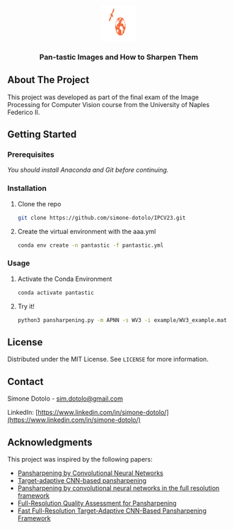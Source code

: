 <!-- PROJECT LOGO -->
<br />
<div align="center">
  <a href="https://github.com/simone-dotolo/IPCV23">
    <img src="images/logo.png" alt="Logo" width="80" height="80">
  </a>

  <h3 align="center">Pan-tastic Images and How to Sharpen Them</h3>

</div>

<!-- ABOUT THE PROJECT -->
## About The Project

This project was developed as part of the final exam of the Image Processing for Computer Vision course from the University of Naples Federico II. 

<!-- GETTING STARTED -->
## Getting Started

### Prerequisites

_You should install Anaconda and Git before continuing._

### Installation

1. Clone the repo
   ```sh
   git clone https://github.com/simone-dotolo/IPCV23.git
   ```
2. Create the virtual environment with the aaa.yml
   ```sh
   conda env create -n pantastic -f pantastic.yml
   ```
   
### Usage

1. Activate the Conda Environment
   ```sh
   conda activate pantastic
   ```
2. Try it!
   ```sh
   python3 pansharpening.py -m APNN -s WV3 -i example/WV3_example.mat -o ./Output_Example -w weights/APNN_weights.pth
   ```
   
<!-- LICENSE -->
## License

Distributed under the MIT License. See `LICENSE` for more information.

<!-- CONTACT -->
## Contact

Simone Dotolo - sim.dotolo@gmail.com

LinkedIn: [https://www.linkedin.com/in/simone-dotolo/](https://www.linkedin.com/in/simone-dotolo/)

<!-- ACKNOWLEDGMENTS -->
## Acknowledgments

This project was inspired by the following papers:
- [Pansharpening by Convolutional Neural Networks](https://www.mdpi.com/2072-4292/8/7/594)
- [Target-adaptive CNN-based pansharpening](https://arxiv.org/abs/1709.06054)
- [Pansharpening by convolutional neural networks in the full resolution framework](https://arxiv.org/abs/2111.08334)
- [Full-Resolution Quality Assessment for Pansharpening](https://www.mdpi.com/2072-4292/14/8/1808)
- [Fast Full-Resolution Target-Adaptive CNN-Based Pansharpening Framework](https://www.mdpi.com/2072-4292/15/2/319)
